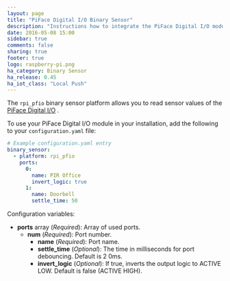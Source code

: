 ```yaml
---
layout: page
title: "PiFace Digital I/O Binary Sensor"
description: "Instructions how to integrate the PiFace Digital I/O module into Home Assistant as a binary sensor."
date: 2016-05-08 15:00
sidebar: true
comments: false
sharing: true
footer: true
logo: raspberry-pi.png
ha_category: Binary Sensor
ha_release: 0.45
ha_iot_class: "Local Push"
---
```


The `rpi_pfio` binary sensor platform allows you to read sensor values of the [PiFace Digital I/O](http://www.piface.org.uk/products/piface_digital/) .

To use your PiFace Digital I/O module in your installation, add the following to your `configuration.yaml` file:

```yaml
# Example configuration.yaml entry
binary_sensor:
  - platform: rpi_pfio
    ports:
      0:
        name: PIR Office
        invert_logic: true
      1:
        name: Doorbell
        settle_time: 50
```

Configuration variables:

- **ports** array (*Required*): Array of used ports.
  - **num** (*Required*): Port number.
    - **name** (*Required*): Port name.
    - **settle_time** (*Optional*): The time in milliseconds for port debouncing. Default is 2 0ms.
    - **invert_logic** (*Optional*): If true, inverts the output logic to ACTIVE LOW. Default is false (ACTIVE HIGH).

